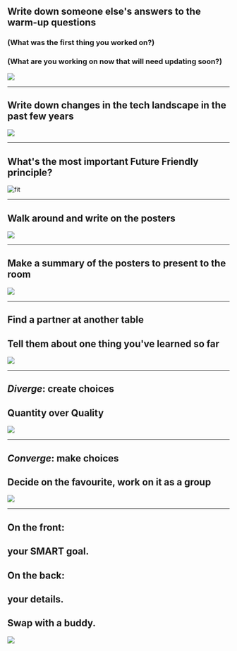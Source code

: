 ## Write down someone else's answers to the warm-up questions

### (What was the first thing you worked on?)
### (What are you working on now that will need updating soon?)

![](stickynotes.jpg)

---

## Write down changes in the tech landscape in the past few years

![](paper-roll.jpg)

---

## What's the most important Future Friendly principle?

![fit](discussion.jpg)

---

## Walk around and write on the posters

![](flipchart.jpg)

---

## Make a summary of the posters to present to the room

![](paper-roll.jpg)

---

## Find a partner at another table
## Tell them about one thing you've learned so far

![](stickynotes.jpg)

---

## *Diverge*: create choices
## Quantity over Quality

![](paper-roll.jpg)

---

## *Converge*: make choices
## Decide on the favourite, work on it as a group

![](paper-roll.jpg)

---

## On the front:
## your SMART goal.
## On the back:
## your details.
## Swap with a buddy.

![](indexcards.jpg)
